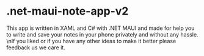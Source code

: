 # .net-maui-note-app-v2
 This app is written in XAML and C# with .NET MAUI and made for help you to write and save your notes in your phone privately and without any hassle. \nIf you liked or if you have any other ideas to make it better please feedback us we care it.
